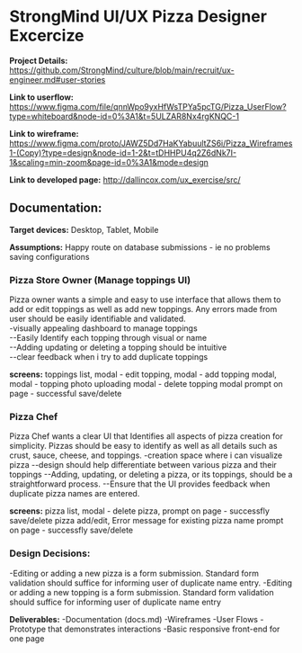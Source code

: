 # StrongMind UI/UX Pizza Designer Excercize
**Project Details:**
https://github.com/StrongMind/culture/blob/main/recruit/ux-engineer.md#user-stories

**Link to userflow:**
https://www.figma.com/file/qnnWpo9yxHfWsTPYa5pcTG/Pizza_UserFlow?type=whiteboard&node-id=0%3A1&t=5ULZAR8Nx4rgKNQC-1

**Link to wireframe:**
https://www.figma.com/proto/JAWZ5Dd7HaKYabuultZS6i/Pizza_Wireframes1-(Copy)?type=design&node-id=1-2&t=tDHHPU4q2Z6dNk7I-1&scaling=min-zoom&page-id=0%3A1&mode=design

**Link to developed page:**
http://dallincox.com/ux_exercise/src/

## Documentation:
**Target devices:** Desktop, Tablet, Mobile

**Assumptions:**
Happy route on database submissions - ie no problems saving configurations

### Pizza Store Owner (Manage toppings UI)
Pizza owner wants a simple and easy to use interface that allows them to add or edit toppings as well as add new toppings. Any errors made from user should be easily identifiable and validated.<br/>
-visually appealing dashboard to manage toppings<br/>
--Easily Identify each topping through visual or name<br/>
--Adding updating or deleting a topping should be intuitive<br/>
--clear feedback when i try to add duplicate toppings<br/>

**screens:** 
toppings list, 
    modal - edit topping, 
    modal - add topping modal, 
    modal - topping photo uploading
    modal - delete topping modal
    prompt on page - successful save/delete


### Pizza Chef
Pizza Chef wants a clear UI that Identifies all aspects of pizza creation for simplicity. Pizzas should be easy to identify as well as all details such as crust, sauce, cheese, and toppings.
-creation space where i can visualize pizza
--design should help differentiate between various pizza and their toppings
--Adding, updating, or deleting a pizza, or its toppings, should be a straightforward process.
--Ensure that the UI provides feedback when duplicate pizza names are entered.

**screens:** 
pizza list, 
    modal - delete pizza,
    prompt on page - successfly save/delete
pizza add/edit, 
    Error message for existing pizza name
    prompt on page - successfly save/delete

### Design Decisions: 
-Editing or adding a new pizza is a form submission. Standard form validation should suffice for informing user of duplicate name entry.
-Editing or adding a new topping is a form submission. Standard form validation should suffice for informing user of duplicate name entry
    

**Deliverables:**
-Documentation (docs.md)
-Wireframes
-User Flows
-Prototype that demonstrates interactions
-Basic responsive front-end for one page